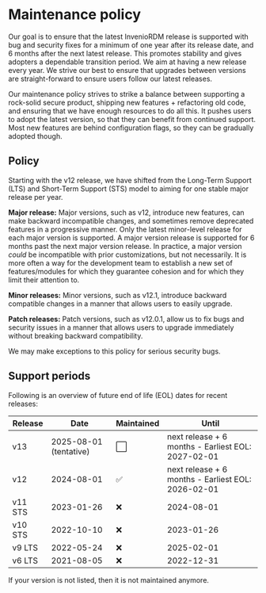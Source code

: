# Maintenance policy

Our goal is to ensure that the latest InvenioRDM release is supported with bug and security fixes for a minimum of one year after its release date, and 6 months after the next latest release. This promotes stability and gives adopters a dependable transition period. We aim at having a new release every year. We strive our best to ensure that upgrades between versions are straight-forward to ensure users follow our latest releases.

Our maintenance policy strives to strike a balance between supporting a rock-solid secure product, shipping new features + refactoring old code, and ensuring that we have enough resources to do all this. It pushes users to adopt the latest version, so that they can benefit from continued support. Most new features are behind configuration flags, so they can be gradually adopted though.

## Policy

Starting with the v12 release, we have shifted from the Long-Term Support (LTS) and Short-Term Support (STS) model to aiming for one stable major release per year.

**Major release:** Major versions, such as v12, introduce new features, can make backward incompatible changes, and sometimes remove deprecated features in a progressive manner. Only the latest minor-level release for each major version is supported. A major version release is supported for 6 months past the next major version release. In practice, a major version *could* be incompatible with prior customizations, but not necessarily. It is more often a way for the development team to establish a new set of features/modules for which they guarantee cohesion and for which they limit their attention to.

**Minor releases:** Minor versions, such as v12.1, introduce backward compatible changes in a manner that allows users to easily upgrade.

**Patch releases:** Patch versions, such as v12.0.1, allow us to fix bugs and security issues in a manner that allows users to upgrade immediately without breaking backward compatibility.

We may make exceptions to this policy for serious security bugs.

## Support periods

Following is an overview of future end of life (EOL) dates for recent releases:

| Release | Date                   | Maintained | Until                                              |
| ------- | ---------------------- | ---------- | -------------------------------------------------- |
| v13     | 2025-08-01 (tentative) | ⬜         | next release + 6 months - Earliest EOL: 2027-02-01 |
| v12     | 2024-08-01             | ✅         | next release + 6 months - Earliest EOL: 2026-02-01 |
| v11 STS | 2023-01-26             | ❌         | 2024-08-01                                         |
| v10 STS | 2022-10-10             | ❌         | 2023-01-26                                         |
| v9 LTS  | 2022-05-24             | ❌         | 2025-02-01                                         |
| v6 LTS  | 2021-08-05             | ❌         | 2022-12-31                                         |

If your version is not listed, then it is not maintained anymore.
